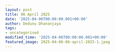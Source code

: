 ```yaml
---
layout: post
title: 06 April 2025
date: '2025-04-06T00:00:00.001+00:00'
author: Dedunu Dhananjaya
tags:
- uncategorised
modified_time: '2025-04-06T00:00:00.001+00:00'
featured_image: 2025-04-06-06-april-2025-1.jpeg
---
```

